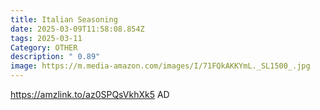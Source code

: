 ```yaml
---
title: Italian Seasoning
date: 2025-03-09T11:58:08.854Z
tags: 2025-03-11
Category: OTHER
description: " 0.89"
image: https://m.media-amazon.com/images/I/71FQkAKKYmL._SL1500_.jpg
---
```

https://amzlink.to/az0SPQsVkhXk5   AD